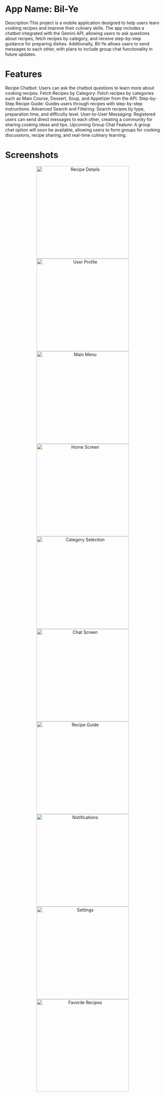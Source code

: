 # App Name: Bil-Ye
Description
This project is a mobile application designed to help users learn cooking recipes and improve their culinary skills. The app includes a chatbot integrated with the Gemini API, allowing users to ask questions about recipes, fetch recipes by category, and receive step-by-step guidance for preparing dishes. Additionally, Bil-Ye allows users to send messages to each other, with plans to include group chat functionality in future updates.

# Features
Recipe Chatbot: Users can ask the chatbot questions to learn more about cooking recipes.
Fetch Recipes by Category: Fetch recipes by categories such as Main Course, Dessert, Soup, and Appetizer from the API.
Step-by-Step Recipe Guide: Guides users through recipes with step-by-step instructions.
Advanced Search and Filtering: Search recipes by type, preparation time, and difficulty level.
User-to-User Messaging: Registered users can send direct messages to each other, creating a community for sharing cooking ideas and tips.
Upcoming Group Chat Feature: A group chat option will soon be available, allowing users to form groups for cooking discussions, recipe sharing, and real-time culinary learning.


# Screenshots

<p align="center">
    <a href="https://github.com/user-attachments/assets/cdfb757c-c131-4d96-ad52-dd4125597db5">
    <img src="https://github.com/user-attachments/assets/cdfb757c-c131-4d96-ad52-dd4125597db5" width="300" alt="Recipe Details">
  </a>
      <a href="https://github.com/user-attachments/assets/3e6e7a41-23df-4ff3-8e99-c791056fd816">
    <img src="https://github.com/user-attachments/assets/3e6e7a41-23df-4ff3-8e99-c791056fd816" width="300" alt="User Profile">
  </a>
  <a href="https://github.com/user-attachments/assets/27e16603-3407-4fe4-ac7d-027590baf6cd">
    <img src="https://github.com/user-attachments/assets/27e16603-3407-4fe4-ac7d-027590baf6cd" width="300" alt="Main Menu">
  </a>
  <a href="https://github.com/user-attachments/assets/9059999a-e88c-4362-ad26-9f68438eddee">
    <img src="https://github.com/user-attachments/assets/9059999a-e88c-4362-ad26-9f68438eddee" width="300" alt="Home Screen">
  </a>
  <a href="https://github.com/user-attachments/assets/361057cb-c2e7-497c-be39-18c8152e6d20">
    <img src="https://github.com/user-attachments/assets/361057cb-c2e7-497c-be39-18c8152e6d20" width="300" alt="Category Selection">
  </a>
  <a href="https://github.com/user-attachments/assets/958304b7-ac7f-42f7-ba6a-054683bf0d5d">
    <img src="https://github.com/user-attachments/assets/958304b7-ac7f-42f7-ba6a-054683bf0d5d" width="300" alt="Chat Screen">
  </a>
  <a href="https://github.com/user-attachments/assets/61539ca3-3184-4090-a5e1-467d1320fec9">
    <img src="https://github.com/user-attachments/assets/61539ca3-3184-4090-a5e1-467d1320fec9" width="300" alt="Recipe Guide">
  </a>

  <a href="https://github.com/user-attachments/assets/c24d9b08-5772-4a5b-9354-b818a526ead1">
    <img src="https://github.com/user-attachments/assets/c24d9b08-5772-4a5b-9354-b818a526ead1" width="300" alt="Notifications">
  </a>
  <a href="https://github.com/user-attachments/assets/39bbaa7b-cdb7-4819-af25-d263369c933e">
    <img src="https://github.com/user-attachments/assets/39bbaa7b-cdb7-4819-af25-d263369c933e" width="300" alt="Settings">
  </a>
  <a href="https://github.com/user-attachments/assets/a2b3b2f1-b127-4096-870c-61c05a087c64">
    <img src="https://github.com/user-attachments/assets/a2b3b2f1-b127-4096-870c-61c05a087c64" width="300" alt="Favorite Recipes">
  </a>

</p>


